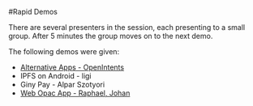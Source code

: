 #Rapid Demos

There are several presenters in the session, each presenting to a small group. After 5 minutes the group moves on to the next demo.

The following demos were given:

* [Alternative Apps - OpenIntents](https://github.com/openintents/alternative-apps-android)
* IPFS on Android - ligi
* Giny Pay - Alpar Szotyori
* [Web Opac App - Raphael, Johan](https://github.com/opacapp/opacclient)
